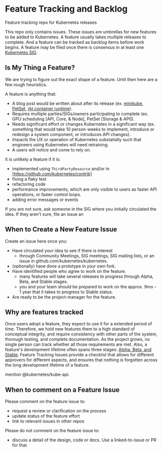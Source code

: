 # Feature Tracking and Backlog

Feature tracking repo for Kubernetes releases

This repo only contains issues. These issues are umbrellas for new features to be added to Kubernetes. A feature usually takes multiple releases to complete. And a feature can be tracked as backlog items before work begins. A feature may be filed once there is consensus in at least one [Kubernetes SIG](https://github.com/kubernetes/kubernetes/wiki/Special-Interest-Groups-(SIGs)).

## Is My Thing a Feature?

We are trying to figure out the exact shape of a feature. Until then here are a few rough heuristics.

A feature is anything that:

- A blog post would be written about after its release (ex. [minikube](http://blog.kubernetes.io/2016/07/minikube-easily-run-kubernetes-locally.html), [PetSet](http://blog.kubernetes.io/2016/07/thousand-instances-of-cassandra-using-kubernetes-pet-set.html), [rkt container runtime](http://blog.kubernetes.io/2016/07/rktnetes-brings-rkt-container-engine-to-Kubernetes.html)).
- Requires multiple parties/SIGs/owners participating to complete (ex. GPU scheduling [API, Core, & Node], PetSet [Storage & API]).
- Needs significant effort or changes Kubernetes in a significant way (ex. something that would take 10 person-weeks to implement, introduce or redesign a system component, or introduces API changes).
- Impacts the UX or operation of Kubernetes substatially such that engineers using Kubernetes will need retraining.
- A users will notice and come to rely on.

It is unlikely a feature if it is:

- implemented using `ThirdPartyResource` and/or in [https://github.com/kubernetes/contrib]
- fixing a flaky test
- refactoring code
- performance improvements, which are only visible to users as faster API operations, or faster control loops.
- adding error messages or events

If you are not sure, ask someone in the SIG where you initially circulated the idea.  If they aren't sure, file an issue an

## When to Create a New Feature Issue

Create an issue here once you:
- Have circulated your idea to see if there is interest
   - through Community Meetings, SIG meetings, SIG mailing lists, or an issue in github.com/kubernetes/kubernetes.
- (optionally) have done a prototype in your own fork.
- Have identified people who agree to work on the feature.
  - many features will take several releases to progress through Alpha, Beta, and Stable stages.
  - you and your team should be prepared to work on the approx. 9mo - 1 year that it takes to progress to Stable status.
- Are ready to be the project-manager for the feature.

## Why are features tracked

Once users adopt a feature, they expect to use it for a extended period of time.   Therefore, we hold new features them to a
high standard of conceptual integrity, and require consistency with other parts of the system, thorough testing, and complete
documentation.   As the project grows, no single person can track whether all those requirements are met.  Also, a feature's
development lifetime often spans three stages: [Alpha, Beta, and Stable](
https://github.com/kubernetes/kubernetes/blob/master/docs/api.md#api-versioning). 
Feature Tracking Issues provide a checklist that allows for different approvers for different aspects, and ensures that nothing is forgotten across the long development lifetime of a feature.  

mention @kubernetes/kube-api.

## When to comment on a Feature Issue

Please comment on the feature issue to:
- request a review or clarification on the process
- update status of the feature effort
- link to relevant issues in other repos

Please do not comment on the feature issue to:
- discuss a detail of the design, code or docs.  Use a linked-to-issue or PR for that.
